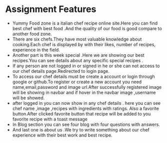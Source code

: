 # Assignment Features
- Yummy Food zone is a italian chef recipe online site.Here you can find best chef with best food .And the quality of our food is good compare to another food zone.
- There are six chefs.They have most valuable knowledge about cooking.Each chef is displayed by with their likes, number of recipes, experience in the field.
- Another part is this week special .Here we are showing our best recipes.You can see details about any specific special recipes . 
- If any person are not logged in or signed in he or she can not access to our chef details page.Redirected to login page.
- To access our chef details must be create a account or login through google or github.To register or create a new account you need name,email,password and image url.After successfully registered image will be showing in navbar and if hover in the navbar image ,username will be showed.
- after logged in you can now show in any chef details . here you can see chef name ,image ,recipes with ingredients with ratings. Also a favorite button.After clicked favorite  button that recipe will be added to you favorite recipe with a toast message
- In Blog section you can see four blog with four questions with answers.
- And last one is about us .We try to write something about our chef experience with their best work and best recipe.
